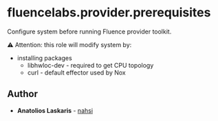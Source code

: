 # fluencelabs.provider.prerequisites

Configure system before running Fluence provider toolkit.

⚠ Attention: this role will modify system by:
- installing packages
  - libhwloc-dev - required to get CPU topology
  - curl - default effector used by Nox

## Author

- **Anatolios Laskaris** - [nahsi](https://github.com/nahsi)
